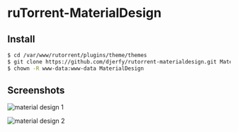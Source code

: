 # ruTorrent-MaterialDesign

## Install

```bash
$ cd /var/www/rutorrent/plugins/theme/themes
$ git clone https://github.com/djerfy/rutorrent-materialdesign.git MaterialDesign
$ chown -R www-data:www-data MaterialDesign
```

## Screenshots

![material design 1](https://cloud.githubusercontent.com/assets/15751462/14882492/6557d300-0d39-11e6-82fb-5b600ada87a9.png)

![material design 2](https://cloud.githubusercontent.com/assets/15751462/14882542/9f0c4c70-0d39-11e6-81fb-b412a41e6c01.png)
